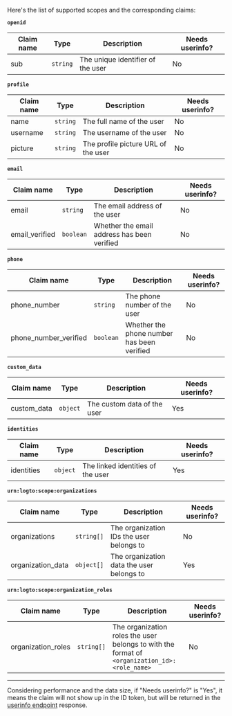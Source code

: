Here's the list of supported scopes and the corresponding claims:

**`openid`**

| Claim name | Type     | Description                       | Needs userinfo? |
| ---------- | -------- | --------------------------------- | --------------- |
| sub        | `string` | The unique identifier of the user | No              |

**`profile`**

| Claim name | Type     | Description                         | Needs userinfo? |
| ---------- | -------- | ----------------------------------- | --------------- |
| name       | `string` | The full name of the user           | No              |
| username   | `string` | The username of the user            | No              |
| picture    | `string` | The profile picture URL of the user | No              |

**`email`**

| Claim name     | Type      | Description                                 | Needs userinfo? |
| -------------- | --------- | ------------------------------------------- | --------------- |
| email          | `string`  | The email address of the user               | No              |
| email_verified | `boolean` | Whether the email address has been verified | No              |

**`phone`**

| Claim name            | Type      | Description                                | Needs userinfo? |
| --------------------- | --------- | ------------------------------------------ | --------------- |
| phone_number          | `string`  | The phone number of the user               | No              |
| phone_number_verified | `boolean` | Whether the phone number has been verified | No              |

**`custom_data`**

| Claim name  | Type     | Description                 | Needs userinfo? |
| ----------- | -------- | --------------------------- | --------------- |
| custom_data | `object` | The custom data of the user | Yes             |

**`identities`**

| Claim name | Type     | Description                       | Needs userinfo? |
| ---------- | -------- | --------------------------------- | --------------- |
| identities | `object` | The linked identities of the user | Yes             |

**`urn:logto:scope:organizations`**

| Claim name        | Type       | Description                               | Needs userinfo? |
| ----------------- | ---------- | ----------------------------------------- | --------------- |
| organizations     | `string[]` | The organization IDs the user belongs to  | No              |
| organization_data | `object[]` | The organization data the user belongs to | Yes             |

**`urn:logto:scope:organization_roles`**

| Claim name         | Type       | Description                                                                                   | Needs userinfo? |
| ------------------ | ---------- | --------------------------------------------------------------------------------------------- | --------------- |
| organization_roles | `string[]` | The organization roles the user belongs to with the format of `<organization_id>:<role_name>` | No              |

---

Considering performance and the data size, if "Needs userinfo?" is "Yes", it means the claim will not show up in the ID token, but will be returned in the [userinfo endpoint](https://openid.net/specs/openid-connect-core-1_0.html#UserInfo) response.
